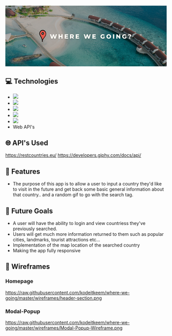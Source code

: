 
![Github Banner](https://raw.githubusercontent.com/kodeitkeem/where-we-going/master/img/Github-banner.png)

## &#x1f4bb; Technologies
* ![](https://img.shields.io/badge/HTML5-informational?style=flat-square&logo=HTML5&logoColor=white&color=000000)
* ![](https://img.shields.io/badge/CSS3-informational?style=flat-square&logo=CSS3&logoColor=white&color=000000)
* ![](https://img.shields.io/badge/JavaScript-informational?style=flat-square&logo=JavaScript&logoColor=white&color=000000)
* ![](https://img.shields.io/badge/JQuery-informational?style=flat-square&logo=JQuery&logoColor=white&color=000000)
* ![](https://img.shields.io/badge/Bootstrap4-informational?style=flat-square&logo=Bootstrap&logoColor=white&color=000000)
* Web API's

## &#x1f310; API's Used
https://restcountries.eu/
https://developers.giphy.com/docs/api/

## 	&#x1f511; Features 
* The purpose of this app is to allow a user to input a country they'd like to visit in the future and get back some basic general information about that country.. and a random gif to go with the search tag. 

## &#x1f52e; Future Goals
* A user will have the ability to login and view countriess they've previously searched. 
* Users will get much more information returned to them such as popular cities, landmarks, tourist attractions etc...
* Implementation of the map location of the searched country 
* Making the app fully responsive

## &#x1f4d0; Wireframes
### Homepage
https://raw.githubusercontent.com/kodeitkeem/where-we-going/master/wireframes/header-section.png

### Modal-Popup
https://raw.githubusercontent.com/kodeitkeem/where-we-going/master/wireframes/Modal-Popup-Wireframe.png